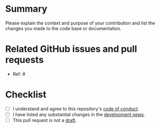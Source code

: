 # Summary

Please explain the context and purpose of your contribution and list the changes you made to the code base or documentation.

# Related GitHub issues and pull requests

- Ref: #

# Checklist

- [ ] I understand and agree to this repository's [code of conduct](https://github.com/ropensci/drake-manual/blob/master/CONDUCT.md).
- [ ] I have listed any substantial changes in the [development news](https://github.com/ropenscilabs/drake-manual/blob/master/NEWS.md).
- [ ] This pull request is not a [draft](https://github.blog/2019-02-14-introducing-draft-pull-requests).
